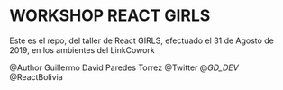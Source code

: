 # WORKSHOP REACT GIRLS


Este es el repo, del taller de React GIRLS, efectuado el 31 de Agosto de 2019, en los ambientes del LinkCowork






















@Author Guillermo David Paredes Torrez
@Twitter @_GD_DEV_
@ReactBolivia